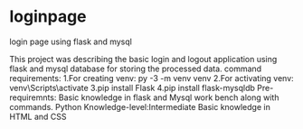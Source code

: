 # loginpage
login page using flask and mysql

This project was describing the basic login and logout application using flask and mysql database for storing the processed data.
command requirements:
  1.For creating venv: py -3 -m venv venv
  2.For activating venv: venv\Scripts\activate
  3.pip install Flask
  4.pip install flask-mysqldb
 Pre-requiremnts:
  Basic knowledge in flask and Mysql work bench along with commands.
  Python Knowledge-level:Intermediate
  Basic knowledge in HTML and CSS
